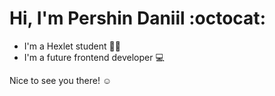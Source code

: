# Hi, I'm Pershin Daniil :octocat:

- I'm a Hexlet student :man_student:
- I'm a future frontend developer :computer:

Nice to see you there! :relaxed:
